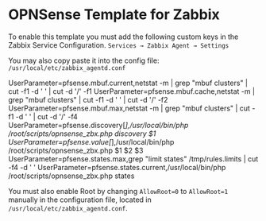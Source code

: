 # OPNSense Template for Zabbix

To enable this template you must add the following custom keys in the Zabbix Service Configuration.
`Services → Zabbix Agent → Settings`

You may also copy paste it into the config file:
`/usr/local/etc/zabbix_agentd.conf`

UserParameter=pfsense.mbuf.current,netstat -m | grep "mbuf clusters" | cut -f1 -d ' ' | cut -d '/' -f1
UserParameter=pfsense.mbuf.cache,netstat -m | grep "mbuf clusters" | cut -f1 -d ' ' | cut -d '/' -f2
UserParameter=pfsense.mbuf.max,netstat -m | grep "mbuf clusters" | cut -f1 -d ' ' | cut -d '/' -f4
UserParameter=pfsense.discovery[*],/usr/local/bin/php /root/scripts/opnsense_zbx.php discovery $1
UserParameter=pfsense.value[*],/usr/local/bin/php /root/scripts/opnsense_zbx.php $1 $2 $3
UserParameter=pfsense.states.max,grep "limit states" /tmp/rules.limits | cut -f4 -d ' '
UserParameter=pfsense.states.current,/usr/local/bin/php /root/scripts/opnsense_zbx.php states

You must also enable Root by changing `AllowRoot=0` to `AllowRoot=1` manually in the configuration file,
located in `/usr/local/etc/zabbix_agentd.conf`.
